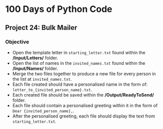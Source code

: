 # 100 Days of Python Code

## Project 24: Bulk Mailer

### Objective
* Open the template letter in `starting_letter.txt` found within the **/Input/Letters/** folder.
* Open the list of names in the `invited_names.txt` found within the **/Input/Names/** folder.
* Merge the two files together to produce a new file for every person in the list at `invited_names.txt`.
* Each file created should have a personalised name in the form of: `letter_to_{invited_person_name}.txt`.
* Each created file should be saved within the **/Output/ReadyToSend/** folder.
* Each file should contain a personalised greeting within it in the form of `Dear {invited_person_name},`.
* After the personalised greeting, each file should display the text from `starting_letter.txt`.